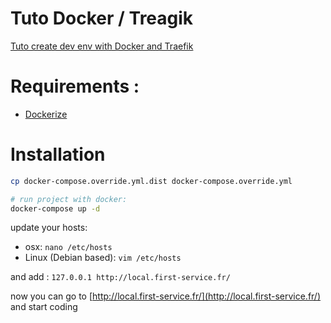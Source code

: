 # Tuto Docker / Treagik

[Tuto create dev env with Docker and Traefik](https://medium.com/@fredericleaux/tuto-monter-un-environnement-de-dev-docker-avec-traefik-et-oauth2-pr%C3%AAt-pour-le-micro-service-12f78874d79c)

# Requirements :

- [Dockerize](https://github.com/fleox/dockerized)

# Installation

```bash
cp docker-compose.override.yml.dist docker-compose.override.yml

# run project with docker:
docker-compose up -d
```

update your hosts:

- osx: `nano /etc/hosts`
- Linux (Debian based): `vim /etc/hosts`

and add : `127.0.0.1 http://local.first-service.fr/`

now you can go to [http://local.first-service.fr/](http://local.first-service.fr/) and start coding